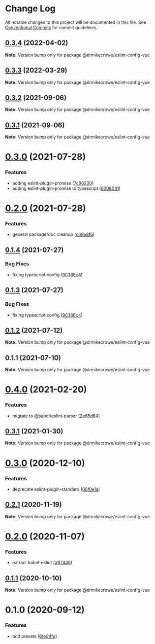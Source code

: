 # Change Log

All notable changes to this project will be documented in this file.
See [Conventional Commits](https://conventionalcommits.org) for commit guidelines.

## [0.3.4](https://github.com/drmikecrowe/configs/compare/@drmikecrowe/eslint-config-vue@0.3.3...@drmikecrowe/eslint-config-vue@0.3.4) (2022-04-02)

**Note:** Version bump only for package @drmikecrowe/eslint-config-vue





## [0.3.3](https://github.com/drmikecrowe/configs/compare/@drmikecrowe/eslint-config-vue@0.3.2...@drmikecrowe/eslint-config-vue@0.3.3) (2022-03-29)

**Note:** Version bump only for package @drmikecrowe/eslint-config-vue





## [0.3.2](https://github.com/drmikecrowe/configs/compare/@drmikecrowe/eslint-config-vue@0.3.1...@drmikecrowe/eslint-config-vue@0.3.2) (2021-09-06)

**Note:** Version bump only for package @drmikecrowe/eslint-config-vue





## [0.3.1](https://github.com/drmikecrowe/configs/compare/@drmikecrowe/eslint-config-vue@0.3.0...@drmikecrowe/eslint-config-vue@0.3.1) (2021-09-06)

**Note:** Version bump only for package @drmikecrowe/eslint-config-vue





# [0.3.0](https://github.com/drmikecrowe/configs/compare/@drmikecrowe/eslint-config-vue@0.2.0...@drmikecrowe/eslint-config-vue@0.3.0) (2021-07-28)


### Features

* adding eslint-plugin-promise ([7c96230](https://github.com/drmikecrowe/configs/commit/7c962303f0943493bdc0e0533aae2aa85fb79c2e))
* adding eslint-plugin-promise to typescript ([0008041](https://github.com/drmikecrowe/configs/commit/000804187fc90abc0789626758f4bfedf8e199d8))





# [0.2.0](https://github.com/drmikecrowe/configs/compare/@drmikecrowe/eslint-config-vue@0.1.4...@drmikecrowe/eslint-config-vue@0.2.0) (2021-07-28)


### Features

* general package/doc cleanup ([c69a8f6](https://github.com/drmikecrowe/configs/commit/c69a8f60a03531f44d7996955d48d522d9637427))





## [0.1.4](https://github.com/drmikecrowe/configs/compare/@drmikecrowe/eslint-config-vue@0.1.2...@drmikecrowe/eslint-config-vue@0.1.4) (2021-07-27)

### Bug Fixes

- fixing typescript config ([90388c4](https://github.com/drmikecrowe/configs/commit/90388c4a744ba11070f668e752123d549994c4fb))

## [0.1.3](https://github.com/drmikecrowe/configs/compare/@drmikecrowe/eslint-config-vue@0.1.2...@drmikecrowe/eslint-config-vue@0.1.3) (2021-07-27)

### Bug Fixes

- fixing typescript config ([90388c4](https://github.com/drmikecrowe/configs/commit/90388c4a744ba11070f668e752123d549994c4fb))

## [0.1.2](https://github.com/drmikecrowe/configs/compare/@drmikecrowe/eslint-config-vue@0.1.1...@drmikecrowe/eslint-config-vue@0.1.2) (2021-07-12)

**Note:** Version bump only for package @drmikecrowe/eslint-config-vue

## 0.1.1 (2021-07-10)

**Note:** Version bump only for package @drmikecrowe/eslint-config-vue

# [0.4.0](https://github.com/drmikecrowe/configs/compare/@drmikecrowe/eslint-config-vue@0.3.1...@drmikecrowe/eslint-config-vue@0.4.0) (2021-02-20)

### Features

- migrate to @babel/eslint-parser ([2e65d64](https://github.com/drmikecrowe/configs/commit/2e65d647cfa2f762c3bebd8dedb8ff68134c1235))

## [0.3.1](https://github.com/drmikecrowe/configs/compare/@drmikecrowe/eslint-config-vue@0.3.0...@drmikecrowe/eslint-config-vue@0.3.1) (2021-01-30)

**Note:** Version bump only for package @drmikecrowe/eslint-config-vue

# [0.3.0](https://github.com/drmikecrowe/configs/compare/@drmikecrowe/eslint-config-vue@0.2.1...@drmikecrowe/eslint-config-vue@0.3.0) (2020-12-10)

### Features

- deprecate eslint-plugin-standard ([66f0e1a](https://github.com/drmikecrowe/configs/commit/66f0e1a2ca5060a631477a69d6706a6a8fda2708))

## [0.2.1](https://github.com/drmikecrowe/configs/compare/@drmikecrowe/eslint-config-vue@0.2.0...@drmikecrowe/eslint-config-vue@0.2.1) (2020-11-19)

**Note:** Version bump only for package @drmikecrowe/eslint-config-vue

# [0.2.0](https://github.com/drmikecrowe/configs/compare/@drmikecrowe/eslint-config-vue@0.1.1...@drmikecrowe/eslint-config-vue@0.2.0) (2020-11-07)

### Features

- extract babel-eslint ([a1f7446](https://github.com/drmikecrowe/configs/commit/a1f744685ff7038a72a94a0efe69b28eb27d0a7e))

## [0.1.1](https://github.com/drmikecrowe/configs/compare/@drmikecrowe/eslint-config-vue@0.1.0...@drmikecrowe/eslint-config-vue@0.1.1) (2020-10-10)

**Note:** Version bump only for package @drmikecrowe/eslint-config-vue

# 0.1.0 (2020-09-12)

### Features

- add presets ([6fe94fa](https://github.com/drmikecrowe/configs/commit/6fe94fae4ed9d80b18833c9e5a3f51f710ebda43))
